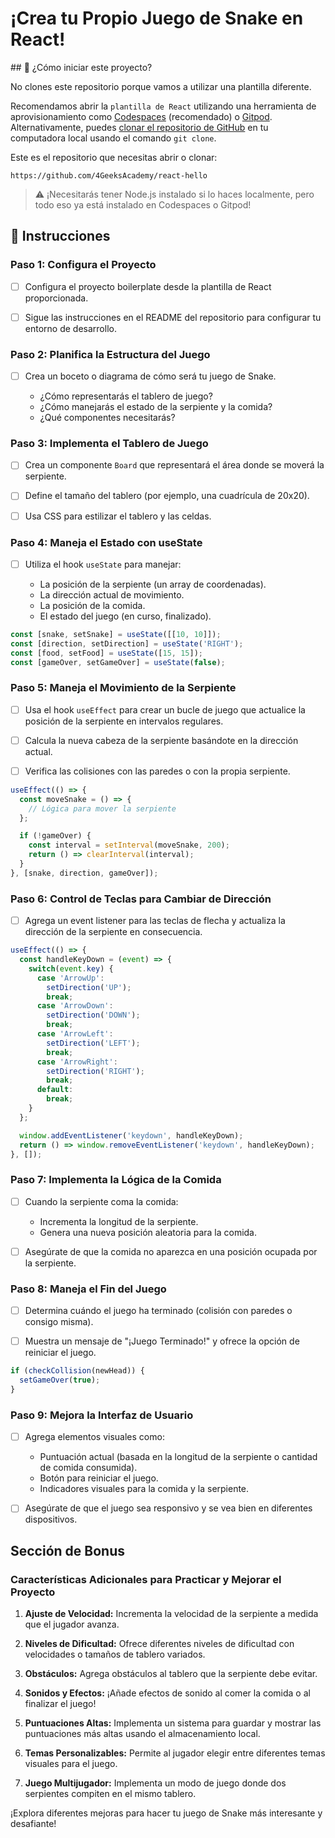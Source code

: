 <!-- hide -->
# ¡Crea tu Propio Juego de Snake en React!
<!-- endhide -->

<onlyfor saas="true" withBanner="false">
## 🌱 ¿Cómo iniciar este proyecto?

No clones este repositorio porque vamos a utilizar una plantilla diferente.

Recomendamos abrir la `plantilla de React` utilizando una herramienta de aprovisionamiento como [Codespaces](https://4geeks.com/lesson/what-is-github-codespaces) (recomendado) o [Gitpod](https://4geeks.com/lesson/how-to-use-gitpod). Alternativamente, puedes [clonar el repositorio de GitHub](https://4geeks.com/how-to/github-clone-repository) en tu computadora local usando el comando `git clone`.

Este es el repositorio que necesitas abrir o clonar:

```
https://github.com/4GeeksAcademy/react-hello
```

> ⚠ ¡Necesitarás tener Node.js instalado si lo haces localmente, pero todo eso ya está instalado en Codespaces o Gitpod!

</onlyfor>

## 📝 Instrucciones

### Paso 1: Configura el Proyecto

- [ ] Configura el proyecto boilerplate desde la plantilla de React proporcionada.
  
- [ ] Sigue las instrucciones en el README del repositorio para configurar tu entorno de desarrollo.

### Paso 2: Planifica la Estructura del Juego

- [ ] Crea un boceto o diagrama de cómo será tu juego de Snake.

  - ¿Cómo representarás el tablero de juego?
  - ¿Cómo manejarás el estado de la serpiente y la comida?
  - ¿Qué componentes necesitarás?

### Paso 3: Implementa el Tablero de Juego

- [ ] Crea un componente `Board` que representará el área donde se moverá la serpiente.

- [ ] Define el tamaño del tablero (por ejemplo, una cuadrícula de 20x20).

- [ ] Usa CSS para estilizar el tablero y las celdas.

### Paso 4: Maneja el Estado con useState

- [ ] Utiliza el hook `useState` para manejar:

  - La posición de la serpiente (un array de coordenadas).
  - La dirección actual de movimiento.
  - La posición de la comida.
  - El estado del juego (en curso, finalizado).

```jsx
const [snake, setSnake] = useState([[10, 10]]);
const [direction, setDirection] = useState('RIGHT');
const [food, setFood] = useState([15, 15]);
const [gameOver, setGameOver] = useState(false);
```

### Paso 5: Maneja el Movimiento de la Serpiente

- [ ] Usa el hook `useEffect` para crear un bucle de juego que actualice la posición de la serpiente en intervalos regulares.

- [ ] Calcula la nueva cabeza de la serpiente basándote en la dirección actual.

- [ ] Verifica las colisiones con las paredes o con la propia serpiente.

```jsx
useEffect(() => {
  const moveSnake = () => {
    // Lógica para mover la serpiente
  };

  if (!gameOver) {
    const interval = setInterval(moveSnake, 200);
    return () => clearInterval(interval);
  }
}, [snake, direction, gameOver]);
```

### Paso 6: Control de Teclas para Cambiar de Dirección

- [ ] Agrega un event listener para las teclas de flecha y actualiza la dirección de la serpiente en consecuencia.

```jsx
useEffect(() => {
  const handleKeyDown = (event) => {
    switch(event.key) {
      case 'ArrowUp':
        setDirection('UP');
        break;
      case 'ArrowDown':
        setDirection('DOWN');
        break;
      case 'ArrowLeft':
        setDirection('LEFT');
        break;
      case 'ArrowRight':
        setDirection('RIGHT');
        break;
      default:
        break;
    }
  };

  window.addEventListener('keydown', handleKeyDown);
  return () => window.removeEventListener('keydown', handleKeyDown);
}, []);
```

### Paso 7: Implementa la Lógica de la Comida

- [ ] Cuando la serpiente coma la comida:

  - Incrementa la longitud de la serpiente.
  - Genera una nueva posición aleatoria para la comida.

- [ ] Asegúrate de que la comida no aparezca en una posición ocupada por la serpiente.

### Paso 8: Maneja el Fin del Juego

- [ ] Determina cuándo el juego ha terminado (colisión con paredes o consigo misma).

- [ ] Muestra un mensaje de "¡Juego Terminado!" y ofrece la opción de reiniciar el juego.

```jsx
if (checkCollision(newHead)) {
  setGameOver(true);
}
```

### Paso 9: Mejora la Interfaz de Usuario

- [ ] Agrega elementos visuales como:

  - Puntuación actual (basada en la longitud de la serpiente o cantidad de comida consumida).
  - Botón para reiniciar el juego.
  - Indicadores visuales para la comida y la serpiente.

- [ ] Asegúrate de que el juego sea responsivo y se vea bien en diferentes dispositivos.

## Sección de Bonus

### Características Adicionales para Practicar y Mejorar el Proyecto

1. **Ajuste de Velocidad:** Incrementa la velocidad de la serpiente a medida que el jugador avanza.

2. **Niveles de Dificultad:** Ofrece diferentes niveles de dificultad con velocidades o tamaños de tablero variados.

3. **Obstáculos:** Agrega obstáculos al tablero que la serpiente debe evitar.

4. **Sonidos y Efectos:** ¡Añade efectos de sonido al comer la comida o al finalizar el juego!

5. **Puntuaciones Altas:** Implementa un sistema para guardar y mostrar las puntuaciones más altas usando el almacenamiento local.

6. **Temas Personalizables:** Permite al jugador elegir entre diferentes temas visuales para el juego.

7. **Juego Multijugador:** Implementa un modo de juego donde dos serpientes compiten en el mismo tablero.

¡Explora diferentes mejoras para hacer tu juego de Snake más interesante y desafiante!

